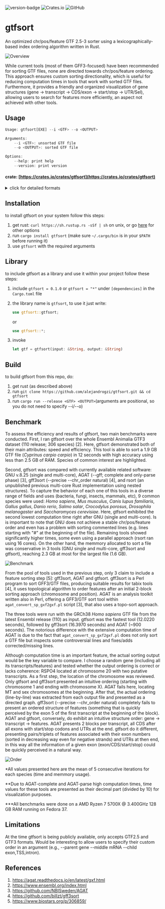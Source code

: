 ![version-badge](https://img.shields.io/badge/version-0.1.0-green)
![Crates.io](https://img.shields.io/crates/v/gtfsort)
![GitHub](https://img.shields.io/github/license/alejandrogzi/gtfsort?color=blue)


# gtfsort
An optimized chr/pos/feature GTF 2.5-3 sorter using a lexicographically-based index ordering algorithm written in Rust.

![Overview](https://github.com/alejandrogzi/gtfsort/blob/master/supp/overview.png)

While current tools (most of them GFF3-focused) have been recommended for sorting GTF files, none are directed towards chr/pos/feature ordering. This approach ensures custom sorting directionality, which is useful for reducing computation times in tools that work with sorted GTF files. Furthermore, it provides a friendly and organized visualization of gene structures (gene -> transcript -> CDS/exon -> start/stop -> UTR/Sel), allowing users to search for features more efficiently, an aspect not achieved with other tools.

## Usage
``` rust
Usage: gtfsort[EXE] --i <GTF> --o <OUTPUT>

Arguments:
    --i <GTF>: unsorted GTF file
    --o <OUTPUT>: sorted GTF file

Options:
    --help: print help
    --version: print version
```

#### crate: [https://crates.io/crates/gtfsort](https://crates.io/crates/gtfsort)


<details>
<summary>click for detailed formats</summary>
<p>

GTF stands for Gene Transfer Format. The GTF format is a 9-column text format used to describe and represent genomic features. Each of the columns in a GTF file represent useful information [1]:

``` markdown
<seqname>

    The <seqname> field contains the name of the sequence which this gene is on.

<source>

    The <source> field should be a unique label indicating where the annotations came from – typically the name of either a prediction program or a public database.

<feature>

    The <feature> field can take 4 values: "CDS", "start_codon", "stop_codon" and "exon". The “CDS” feature represents the coding sequence starting with the first translated codon and proceeding to the last translated codon. Unlike Genbank annotation, the stop codon is not included in the “CDS” feature for the terminal exon. The “exon” feature is used to annotate all exons, including non-coding exons. The “start_codon” and “stop_codon” features should have a total length of three for any transcript but may be split onto more than one line in the rare case where an intron falls inside the codon.

<start>, <end>
    Integer start and end coordinates of the feature relative to the beginning of the sequence named in <seqname>. <start> must be less than or equal to <end>. Sequence numbering starts at 1. Values of <start> and <end> must fall inside the sequence on which this feature resides.

<score>

    The <score> field is used to store some score for the feature. This can be any numerical value, or can be left out and replaced with a period.

<strand>

    '+' or '-'.

<frame>

   A value of 0 indicates that the first whole codon of the reading frame is located at 5'-most base. 1 means that there is one extra base before the first whole codon and 2 means that there are two extra bases before the first whole codon. Note that the frame is not the length of the CDS mod 3. If the strand is '-', then the first base of the region is value of <end>, because the corresponding coding region will run from <end> to <start> on the reverse strand.

<attributes>

    Each attribute in the <attribute> field should have the form: attribute_name “attribute_value”;
    Attributes must end in a semicolon which must then be separated from the start of any subsequent attribute by exactly one space character (NOT a tab character). Attributes’ values should be surrounded by double quotes.  
```

The GTF format has different versions, the most used ones are GTF2.5 and GTF3 (Ensembl-based structure). Each version difference from the other mainly by the feature ordering within attributes. gtfsort is designed to work with both GTF2.5 and GTF3.


| format | ... | feature | ... | attributes |
| --- | --- | --- | --- | --- |
| GTF2.5 | ... | gene, transcript, exon, CDS, UTR, start_codon, stop_codon, Selenocysteine | ... |  attribute_name “attribute_value”; attribute_name “attribute_value”; |
|  GTF3 | ... | gene, transcript, exon, CDS, Selenocysteine, start_codon, stop_codon, three_prime_utr and five_prime_utr| ... | attribute_name “attribute_value”; attribute_name “attribute_value”; | 

</p>
</details>

## Installation
to install gtfsort on your system follow this steps:
1. get rust: `curl https://sh.rustup.rs -sSf | sh` on unix, or go [here](https://www.rust-lang.org/tools/install) for other options
2. run `cargo install gtfsort` (make sure `~/.cargo/bin` is in your `$PATH` before running it)
4. use `gtfsort` with the required arguments

## Library
to include gtfsort as a library and use it within your project follow these steps:
1. include `gtfsort = 0.1.0` or `gtfsort = "*"` under `[dependencies]` in the `Cargo.toml` file
2. the library name is `gtfsort`, to use it just write:

    ``` rust
    use gtfsort::gtfsort; 
    ```
    or 
    ``` rust
    use gtfsort::*;
    ```
3. invoke
    ``` rust 
    let gtf = gtfsort(input: &String, output: &String)
    ```

## Build
to build gtfsort from this repo, do:

1. get rust (as described above)
2. run `git clone https://github.com/alejandrogzi/gtfsort.git && cd gtfsort`
3. run `cargo run --release <GTF> <OUTPUT>`(arguments are positional, so you do not need to specify --i/--o)


## Benchmark

To assess the efficiency and results of gtfsort, two main benchmarks were conducted. First, I ran gtfsort over the whole Ensembl Animalia GTF3 dataset (110 release; 306 species) [2]. Here, gtfsort demonstrated both of their main attributes: speed and efficiency. This tool is able to sort a 1.9 GB GTF file (*Cyprinus carpio carpio*) in 12 seconds with high accuracy using less than 2.5 GB of RAM. Species of common interest are highlighted. 

Second, gtfsort was compared with currently available related software: GNU v.8.25 (single and multi-core), AGAT (--gff; complete and only-parse phase) [3], gff3sort (--precise --chr_order natural) [4], and rsort (an unpublished previous multi-core Rust implementation using nested structures). To capture the behavior of each one of this tools in a diverse range of fields and uses (bacteria, fungi, insects, mammals, etc), 9 common species were used: *Homo sapiens*, *Mus musculus*, *Canis lupus familiaris*, *Gallus gallus*, *Danio rerio*, *Salmo salar*, *Crocodylus porosus*, *Drosophila melanogaster* and *Saccharomyces cerevisiae*. Here, gtfsort exhibited the second lowest computation time right after GNU (single and multi-core). Is is important to note that GNU does not achieve a stable chr/pos/feature order and even has a problem with sorting commented lines (e.g. lines starting with "#" at the beginning of the file). Remaining tools showed significantly higher times, some even using a parallel approach (rsort ran using 16 cores). On the other hand, the memmory allocated to sort a file was conservative in 3 tools (GNU single and multi-core, gff3sort and gtfsort), reaching 2.3 GB at most for the largest file (1.6 GB). 

![Benchmark](https://github.com/alejandrogzi/gtfsort/blob/master/supp/benchmark.png)

From the pool of tools used in the previous step, only 3 claim to include a feature sorting step [5]: gff3sort, AGAT and gtfsort. gff3sort is a Perl program to sort GFF3/GTF files, producing suitable results for tabix tools [4], it uses topological algorithm to order features after an initial 2-block sorting approach (chromosome and position). AGAT is an analysis toolkit written also in Perl, offering a GFF3/GTF sort tool within `agat_convert_sp_gxf2gxf.pl` script [3], that also uses a topo-sort approach.

The three tools were run with the GRCh38 *Homo sapiens* GTF file from the latest Ensembl release (110) as input. gtfsort was the fastest tool (12.0220 seconds), followed by gff3sort (16.3970 seconds) and AGAT (~900 seconds). The notorious difference with the extensive computation time of AGAT is due to the fact that `agat_convert_sp_gxf2gxf.pl` does not only sort a GTF file but inspects some controversial lines and fixes/adds corrected/missing lines.

Although computation time is an important feature, the actual sorting output would be the key variable to compare. I choose a  random gene (including all its transcripts/features) and tested whether the output ordering is correct or lacks coherence: RSPO4 located at chromosome 20 with two putative transcripts. As a first step, the location of the chromosome was reviewed. Only gtfsort and gff3sort presented an intuitive ordering (starting with chromosome 1 and ending with chromosome X). AGAT fails here, locating MT and sex chromosomes at the beginning. After that, the actual ordering (line-by-line) was extracted from each output file and presented as a directed graph. gff3sort (--precise --chr_order natural) completely fails to present an ordered structure of features (something that is quickly perceived by the exon 5 of the first transcript at the beginning of the block). AGAT and gtfsort, conversely, do exhibit an intuitive structure order: gene -> transcript -> features. AGAT presents 2 blocks per transcript, all CDS after all exons with start/stop codons and UTRs at the end. gtfsort do it different, presenting pairs/triplets of features associated with their exon numbers (sorted in decreasing way even for negative strands) and UTRs at then end, in this way all the information of a given exon (exon/CDS/start/stop) could be quickly perceived in a natural way.

![Order](https://github.com/alejandrogzi/gtfsort/blob/master/supp/order.png)


*All values presented here are the mean of 5 consecutive iterations for each species (time and memmory usage).

**Due to AGAT-complete and AGAT-parse high computation times, time values for these tools are presented as their decimal part (divided by 10) for visualization purposes.

***All benchmarks were done on a AMD Ryzen 7 5700X @ 3.400GHz 128 GB RAM running on Fedora 37.

## Limitations

At the time gtfsort is being publicly available, only accepts GTF2.5 and GTF3 formats. Would be interesting to allow users to specify their custom order in an argument (e.g., --parent gene --middle mRNA --child exon,TSS,intron). 

## References
1. https://agat.readthedocs.io/en/latest/gxf.html
2. https://www.ensembl.org/index.html
3. https://github.com/NBISweden/AGAT
4. https://github.com/billzt/gff3sort
5. https://www.biostars.org/p/306859/